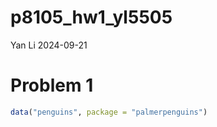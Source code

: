 p8105_hw1_yl5505
================
Yan Li
2024-09-21

# Problem 1

``` r
data("penguins", package = "palmerpenguins")
```
